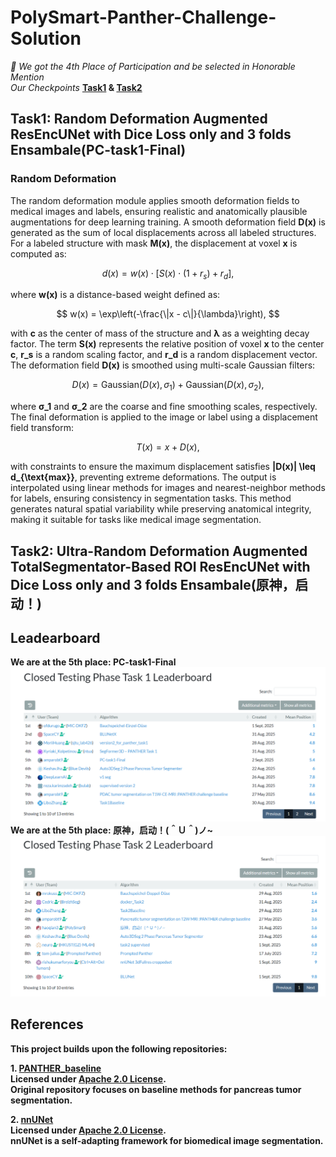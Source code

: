 # PolySmart-Panther-Challenge-Solution
*🎉 We got the 4th Place of Participation and be selected in Honorable Mention*<br>
*Our Checkpoints* **[Task1](https://drive.google.com/drive/folders/1HypwAE4xHDwy762LLGRCYTSBcYfADJRA?usp=sharing) & [Task2](https://drive.google.com/drive/folders/1HypwAE4xHDwy762LLGRCYTSBcYfADJRA?usp=sharing)**

## Task1: Random Deformation Augmented ResEncUNet with Dice Loss only and 3 folds Ensambale(PC-task1-Final)

### Random Deformation

The random deformation module applies smooth deformation fields to medical images and labels, ensuring realistic and anatomically plausible augmentations for deep learning training. A smooth deformation field **D(x)** is generated as the sum of local displacements across all labeled structures. For a labeled structure with mask **M(x)**, the displacement at voxel **x** is computed as:

$$
d(x) = w(x) \cdot \left[ S(x) \cdot (1 + r_s) + r_d \right],
$$

where **w(x)** is a distance-based weight defined as:

$$
w(x) = \exp\left(-\frac{\|x - c\|}{\lambda}\right),
$$

with **c** as the center of mass of the structure and **λ** as a weighting decay factor. The term **S(x)** represents the relative position of voxel **x** to the center **c**, **r_s** is a random scaling factor, and **r_d** is a random displacement vector. The deformation field **D(x)** is smoothed using multi-scale Gaussian filters:

$$
D(x) = \text{Gaussian}(D(x), \sigma_1) + \text{Gaussian}(D(x), \sigma_2),
$$

where **σ_1** and **σ_2** are the coarse and fine smoothing scales, respectively. The final deformation is applied to the image or label using a displacement field transform:

$$
T(x) = x + D(x),
$$

with constraints to ensure the maximum displacement satisfies **\|D(x)\| \leq d_{\text{max}}**, preventing extreme deformations. The output is interpolated using linear methods for images and nearest-neighbor methods for labels, ensuring consistency in segmentation tasks. This method generates natural spatial variability while preserving anatomical integrity, making it suitable for tasks like medical image segmentation.

## Task2: Ultra-Random Deformation Augmented TotalSegmentator-Based ROI ResEncUNet with Dice Loss only and 3 folds Ensambale(原神，启动！)


## Leadearboard 
**We are at the 5th place: PC-task1-Final**
**![Leader Board of Task1](https://github.com/DumanHaoqian/PolySmart-Panther-Challenge-Solution/blob/main/Images/LB1.png)**<br>
**We are at the 5th place: 原神，启动！(＾Ｕ＾)ノ~**
**![Leader Board of Task2](https://github.com/DumanHaoqian/PolySmart-Panther-Challenge-Solution/blob/main/Images/LB2.png)**<br>

## References

**This project builds upon the following repositories:**

**1. [PANTHER_baseline](https://github.com/DIAGNijmegen/PANTHER_baseline)  
   Licensed under [Apache 2.0 License](https://github.com/MIC-DKFZ/nnUNet/blob/master/LICENSE).  
   Original repository focuses on baseline methods for pancreas tumor segmentation.**

**2. [nnUNet](https://github.com/MIC-DKFZ/nnUNet)  
   Licensed under [Apache 2.0 License](https://github.com/MIC-DKFZ/nnUNet/blob/master/LICENSE).  
   nnUNet is a self-adapting framework for biomedical image segmentation.**
